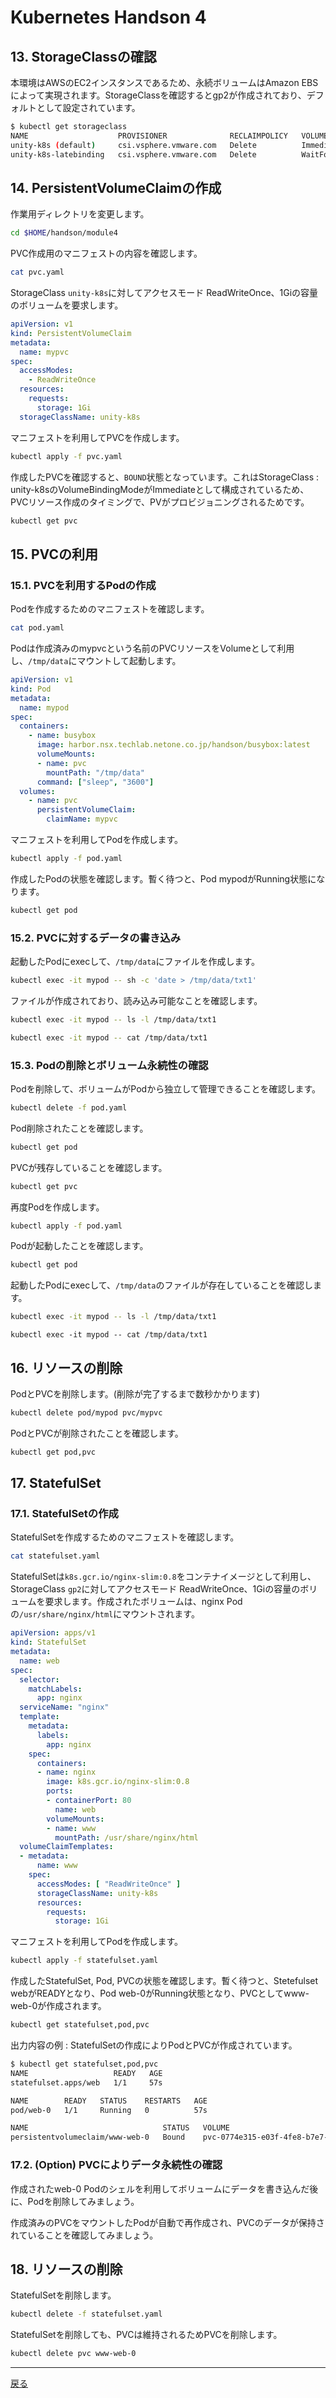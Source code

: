 # Kubernetes Handson 4

## 13. StorageClassの確認

本環境はAWSのEC2インスタンスであるため、永続ボリュームはAmazon EBSによって実現されます。StorageClassを確認するとgp2が作成されており、デフォルトとして設定されています。

```bash
$ kubectl get storageclass
NAME                    PROVISIONER              RECLAIMPOLICY   VOLUMEBINDINGMODE      ALLOWVOLUMEEXPANSION   AGE
unity-k8s (default)     csi.vsphere.vmware.com   Delete          Immediate              true                   8d
unity-k8s-latebinding   csi.vsphere.vmware.com   Delete          WaitForFirstConsumer   true                   8d
```

## 14. PersistentVolumeClaimの作成

作業用ディレクトリを変更します。

```bash
cd $HOME/handson/module4
```

PVC作成用のマニフェストの内容を確認します。

```bash
cat pvc.yaml
```

StorageClass `unity-k8s`に対してアクセスモード ReadWriteOnce、1Giの容量のボリュームを要求します。

```yaml
apiVersion: v1
kind: PersistentVolumeClaim
metadata:
  name: mypvc
spec:
  accessModes:
    - ReadWriteOnce
  resources:
    requests:
      storage: 1Gi
  storageClassName: unity-k8s
```

マニフェストを利用してPVCを作成します。

```bash
kubectl apply -f pvc.yaml
```

作成したPVCを確認すると、`BOUND`状態となっています。これはStorageClass : unity-k8sのVolumeBindingModeがImmediateとして構成されているため、PVCリソース作成のタイミングで、PVがプロビジョニングされるためです。

```bash
kubectl get pvc
```

## 15. PVCの利用

### 15.1. PVCを利用するPodの作成

Podを作成するためのマニフェストを確認します。

```bash
cat pod.yaml
```

Podは作成済みのmypvcという名前のPVCリソースをVolumeとして利用し、`/tmp/data`にマウントして起動します。

```yaml
apiVersion: v1
kind: Pod
metadata:
  name: mypod
spec:
  containers:
    - name: busybox
      image: harbor.nsx.techlab.netone.co.jp/handson/busybox:latest
      volumeMounts:
      - name: pvc
        mountPath: "/tmp/data"
      command: ["sleep", "3600"]
  volumes:
    - name: pvc
      persistentVolumeClaim:
        claimName: mypvc
```

マニフェストを利用してPodを作成します。

```bash
kubectl apply -f pod.yaml
```

作成したPodの状態を確認します。暫く待つと、Pod mypodがRunning状態になります。

```bash
kubectl get pod
```

### 15.2. PVCに対するデータの書き込み

起動したPodにexecして、`/tmp/data`にファイルを作成します。

```bash
kubectl exec -it mypod -- sh -c 'date > /tmp/data/txt1'
```

ファイルが作成されており、読み込み可能なことを確認します。

```bash
kubectl exec -it mypod -- ls -l /tmp/data/txt1
```

```bash
kubectl exec -it mypod -- cat /tmp/data/txt1
```

### 15.3. Podの削除とボリューム永続性の確認

Podを削除して、ボリュームがPodから独立して管理できることを確認します。

```bash
kubectl delete -f pod.yaml
```

Pod削除されたことを確認します。

```bash
kubectl get pod
```

PVCが残存していることを確認します。

```bash
kubectl get pvc
```

再度Podを作成します。

```bash
kubectl apply -f pod.yaml
```

Podが起動したことを確認します。

```bash
kubectl get pod
```

起動したPodにexecして、`/tmp/data`のファイルが存在していることを確認します。

```bash
kubectl exec -it mypod -- ls -l /tmp/data/txt1
```

```
kubectl exec -it mypod -- cat /tmp/data/txt1
```

## 16. リソースの削除

PodとPVCを削除します。(削除が完了するまで数秒かかります)

```bash
kubectl delete pod/mypod pvc/mypvc
```

PodとPVCが削除されたことを確認します。

```bash
kubectl get pod,pvc
```

## 17. StatefulSet

### 17.1. StatefulSetの作成

StatefulSetを作成するためのマニフェストを確認します。

```bash
cat statefulset.yaml
```

StatefulSetは`k8s.gcr.io/nginx-slim:0.8`をコンテナイメージとして利用し、StorageClass `gp2`に対してアクセスモード ReadWriteOnce、1Giの容量のボリュームを要求します。作成されたボリュームは、nginx Podの`/usr/share/nginx/html`にマウントされます。

```yaml
apiVersion: apps/v1
kind: StatefulSet
metadata:
  name: web
spec:
  selector:
    matchLabels:
      app: nginx
  serviceName: "nginx"
  template:
    metadata:
      labels:
        app: nginx
    spec:
      containers:
      - name: nginx
        image: k8s.gcr.io/nginx-slim:0.8
        ports:
        - containerPort: 80
          name: web
        volumeMounts:
        - name: www
          mountPath: /usr/share/nginx/html
  volumeClaimTemplates:
  - metadata:
      name: www
    spec:
      accessModes: [ "ReadWriteOnce" ]
      storageClassName: unity-k8s
      resources:
        requests:
          storage: 1Gi
```

マニフェストを利用してPodを作成します。

```bash
kubectl apply -f statefulset.yaml
```

作成したStatefulSet, Pod, PVCの状態を確認します。暫く待つと、Stetefulset webがREADYとなり、Pod web-0がRunning状態となり、PVCとしてwww-web-0が作成されます。

```bash
kubectl get statefulset,pod,pvc
```

出力内容の例 : StatefulSetの作成によりPodとPVCが作成されています。

```bash
$ kubectl get statefulset,pod,pvc
NAME                   READY   AGE
statefulset.apps/web   1/1     57s

NAME        READY   STATUS    RESTARTS   AGE
pod/web-0   1/1     Running   0          57s

NAME                              STATUS   VOLUME                                     CAPACITY   ACCESS MODES   STORAGECLASS   AGE
persistentvolumeclaim/www-web-0   Bound    pvc-0774e315-e03f-4fe8-b7e7-0c91644e387e   1Gi        RWO            unity-k8s      57s
```

### 17.2. (Option) PVCによりデータ永続性の確認

作成されたweb-0 Podのシェルを利用してボリュームにデータを書き込んだ後に、Podを削除してみましょう。

作成済みのPVCをマウントしたPodが自動で再作成され、PVCのデータが保持されていることを確認してみましょう。

## 18. リソースの削除

StatefulSetを削除します。

```bash
kubectl delete -f statefulset.yaml
```

StatefulSetを削除しても、PVCは維持されるためPVCを削除します。

```bash
kubectl delete pvc www-web-0
```

---

[戻る](handson.html)

